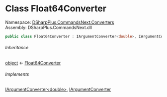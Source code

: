 # Class Float64Converter

Namespace: [DSharpPlus.CommandsNext.Converters](DSharpPlus.CommandsNext.Converters.md)  
Assembly: DSharpPlus.CommandsNext.dll

```csharp
public class Float64Converter : IArgumentConverter<double>, IArgumentConverter
```

###### Inheritance

[object](https://learn.microsoft.com/dotnet/api/system.object) ← 
[Float64Converter](DSharpPlus.CommandsNext.Converters.Float64Converter.md)

###### Implements

[IArgumentConverter<double\>](DSharpPlus.CommandsNext.Converters.IArgumentConverter\-1.md), 
[IArgumentConverter](DSharpPlus.CommandsNext.Converters.IArgumentConverter.md)

